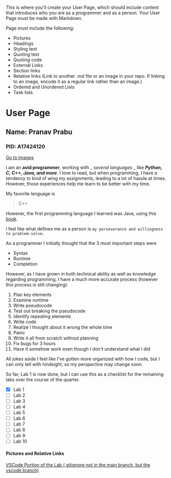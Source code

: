 This is where you'll create your User Page, which should include content that introduces who you are as a programmer and as a person. Your User Page must be made with Markdown. 

Page must include the following:
- Pictures
- Headings
- Styling text
- Quoting text
- Quoting code
- External Links
- Section links
- Relative links (Link to another .md file or an image in your repo. If linking to an image, encode it as a regular link rather than an image.)
- Ordered and Unordered Lists
- Task lists

# User Page
## Name: Pranav Prabu
### PID: A17424120

[Go to Images](https://github.com/pprabu-ucsd/Lab-1/blob/main/index.md#pictures-and-relative-links)

I am an **avid programmer**, working with _ _several languages_ _ like ***Python, C, C++, Java, and more***. I love to read, but when programming, I have a tendency to kind of wing my assignments, leading to a lot of hassle at times. However, those experiences help me learn to be better with my time.

My favorite language is

> C++

However, the first programming language I learned was Java, using this [book](https://www.buildingjavaprograms.com/supplements3.shtml).

I feel like what defines me as a person is ```my perseverance and willingness to problem-solve.```

As a programmer I initially thought that the 3 most important steps were

- Syntax
- Runtime
- Completion

However, as I have grown in both technical ability as well as knowledge regarding programming, I have a much more accurate process (however this process is still changing):

1. Plan key elements
2. Examine runtime
3. Write pseudocode
4. Test out breaking the pseudocode
5. Identify repeating elements
6. Write code
7. Realize I thought about it wrong the whole time
8. Panic
9. Write it all from scratch without planning
10. Fix bugs for 3 hours
11. Have it somehow work even though I don't understand what I did

All jokes aside I feel like I've gotten more organized with how I code, but I can only tell with hindsight, so my perspective may change soon.

So far, Lab 1 is now done, but I can use this as a checklist for the remaining labs over the course of the quarter.

- [x] Lab 1
- [ ] Lab 2
- [ ] Lab 3
- [ ] Lab 4
- [ ] Lab 5
- [ ] Lab 6
- [ ] Lab 7
- [ ] Lab 8
- [ ] Lab 9
- [ ] Lab 10

#### Pictures and Relative Links


[VSCode Portion of the Lab (.gitignore not in the main branch, but the vscode branch)](screenshots/vscode.jpg)

